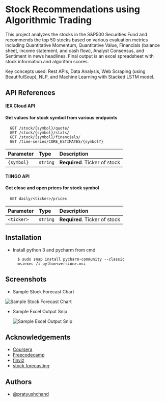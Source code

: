 
# Stock Recommendations using Algorithmic Trading

This project analyzes the stocks in the S&P500 Securities Fund and recommends the top 50 stocks
based on various evaluation metrics including Quantitative Momentum, Quantitative Value, Financials (balance sheet, income statement, and cash flow), Analyst Consensus, and Sentiment in news headlines. Final output is an excel spreadsheet with stock information and algorithm scores.

Key concepts used: Rest APIs, Data Analysis, Web Scraping (using BeautifulSoup), NLP, and Machine Learning with Stacked LSTM model.
## API References
#### IEX Cloud API
#### Get values for stock symbol from various endpoints

```http
  GET /stock/{symbol}/quote/
  GET /stock/{symbol}/stats/
  GET /stock/{symbol}/financials/
  GET /time-series/CORE_ESTIMATES/{symbol?}
```

| Parameter | Type     | Description                |
| :-------- | :------- | :------------------------- |
| `{symbol}` | `string` | **Required**. Ticker of stock |


#### TIINGO API
#### Get close and open prices for stock symbol

```http
  GET daily/<ticker>/prices
```

| Parameter | Type     | Description                |
| :-------- | :------- | :------------------------- |
| `<ticker>` | `string` | **Required**. Ticker of stock |




## Installation

- Install python 3 and pycharm from cmd

        $ sudo snap install pycharm-community --classic
        msiexec /i python<version>.msi

## Screenshots
 
- Sample Stock Forecast Chart
   

![Sample Stock Forecast Chart](https://sat02pap001files.storage.live.com/y4mBkr34kmpLQ6IHxZ78NX00ng8eKABHnSZLy_EzOPqPEa9CBtFOqAYMxfkSgHfYDlwCP3zfqVH6jVKOSqjNNDWyIMF-Xwv8A5YqoDUQZnST6jhAN3QVeU-CXL773isHQ_MNcG1LKHuu9YRxesyr4r4k46k-ztp1QEtmtd5uHOWQyqr9bT8hsm2FXQ60boKczvc?width=596&height=446&cropmode=none)

- Sample Excel Output Snip
  

  ![Sample Excel Output Snip](https://sat02pap001files.storage.live.com/y4mDUvpaJOE0BlSGjB4bD_lqQTiQnWccO35BuIGF9BF99y9B9CG4DabNX_NlbmHNFRPZEF4HF53zHTUtV8yvcBWpNdbAr2FURtNMTNGRkhRZcF-FM_kT4b74oOEDBxnq47NNeg2fP4GgRR6_oYaqIAByNsn2CBuMRODwNxmPHqDy3ak6Hd-uH-jHcYo0u54G0gc?width=1565&height=500&cropmode=none)

## Acknowledgements
- [Coursera](https://www.coursera.org/learn/data-analysis-with-python?specialization=ibm-data-science)
- [Freecodecamp](https://www.youtube.com/watch?v=xfzGZB4HhEE&list=LL&index=7&t=9611s)
- [finviz](https://finviz.com/)
- [stock forecasting](https://www.youtube.com/watch?v=H6du_pfuznE&list=WL&index=7)

## Authors

- [@pratyushchand](https://github.com/pratyush1718)

  